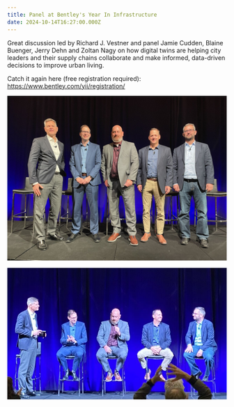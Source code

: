 ```yaml
---
title: Panel at Bentley's Year In Infrastructure
date: 2024-10-14T16:27:00.000Z
---
```

Great discussion led by Richard J. Vestner and panel Jamie Cudden, Blaine Buenger, Jerry Dehn and Zoltan Nagy on how digital twins are helping city leaders and their supply chains collaborate and make informed, data-driven decisions to improve urban living.

Catch it again here (free registration required): https://www.bentley.com/yii/registration/

![](1728514798550.jpeg)

![](1728510351500.jpeg)
